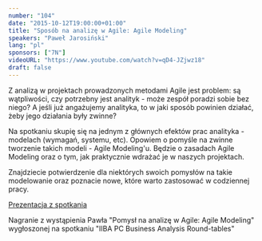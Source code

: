 ```yaml
---
number: "104"
date: "2015-10-12T19:00:00+01:00"
title: "Sposób na analizę w Agile: Agile Modeling"
speakers: "Paweł Jarosiński"
lang: "pl"
sponsors: ["7N"]
videoURL: "https://www.youtube.com/watch?v=qD4-JZjwz18"
draft: false
---
```


Z analizą w projektach prowadzonych metodami Agile jest problem: są wątpliwości, czy potrzebny jest analityk - może zespół poradzi sobie bez niego? A jeśli już angażujemy analityka, to w jaki sposób powinien działać, żeby jego działania były zwinne?

Na spotkaniu skupię się na jednym z głównych efektów prac analityka - modelach (wymagań, systemu, etc). Opowiem o pomyśle na zwinne tworzenie takich modeli - Agile Modeling'u. Będzie o zasadach Agile Modeling oraz o tym, jak praktycznie wdrażać je w naszych projektach.

Znajdziecie potwierdzenie dla niektórych swoich pomysłów na takie modelowanie oraz poznacie nowe, które warto zastosować w codziennej pracy.

<a href="https://prezi.com/bdbr4m9glh3s/sposob-na-analize-w-agile-agile-modeling/" target="_blank">Prezentacja z spotkania</a>

Nagranie z wystąpienia Pawła "Pomysł na analizę w Agile: Agile Modeling" wygłoszonej na spotkaniu "IIBA PC Business Analysis Round-tables"

